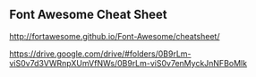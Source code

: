 ## Font Awesome Cheat Sheet
http://fortawesome.github.io/Font-Awesome/cheatsheet/

https://drive.google.com/drive/#folders/0B9rLm-viS0v7d3VWRnpXUmVfNWs/0B9rLm-viS0v7enMyckJnNFBoMlk

